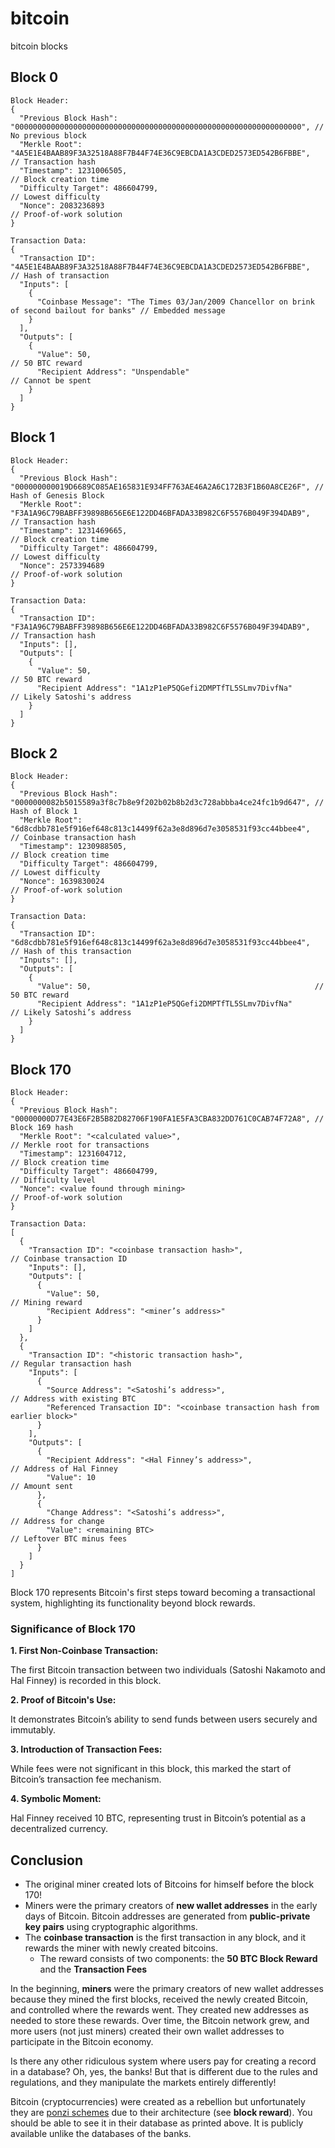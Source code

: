 # bitcoin

bitcoin blocks

## Block 0

```
Block Header:
{
  "Previous Block Hash": "0000000000000000000000000000000000000000000000000000000000000000", // No previous block
  "Merkle Root": "4A5E1E4BAAB89F3A32518A88F7B44F74E36C9EBCDA1A3CDED2573ED542B6FBBE",      // Transaction hash
  "Timestamp": 1231006505,                                                                // Block creation time
  "Difficulty Target": 486604799,                                                         // Lowest difficulty
  "Nonce": 2083236893                                                                     // Proof-of-work solution
}

Transaction Data:
{
  "Transaction ID": "4A5E1E4BAAB89F3A32518A88F7B44F74E36C9EBCDA1A3CDED2573ED542B6FBBE",    // Hash of transaction
  "Inputs": [
    {
      "Coinbase Message": "The Times 03/Jan/2009 Chancellor on brink of second bailout for banks" // Embedded message
    }
  ],
  "Outputs": [
    {
      "Value": 50,                                                                        // 50 BTC reward
      "Recipient Address": "Unspendable"                                                  // Cannot be spent
    }
  ]
}
```

## Block 1

```
Block Header:
{
  "Previous Block Hash": "000000000019D6689C085AE165831E934FF763AE46A2A6C172B3F1B60A8CE26F", // Hash of Genesis Block
  "Merkle Root": "F3A1A96C79BABFF39898B656E6E122DD46BFADA33B982C6F5576B049F394DAB9",      // Transaction hash
  "Timestamp": 1231469665,                                                                // Block creation time
  "Difficulty Target": 486604799,                                                         // Lowest difficulty
  "Nonce": 2573394689                                                                     // Proof-of-work solution
}

Transaction Data:
{
  "Transaction ID": "F3A1A96C79BABFF39898B656E6E122DD46BFADA33B982C6F5576B049F394DAB9",    // Transaction hash
  "Inputs": [],
  "Outputs": [
    {
      "Value": 50,                                                                        // 50 BTC reward
      "Recipient Address": "1A1zP1eP5QGefi2DMPTfTL5SLmv7DivfNa"                            // Likely Satoshi's address
    }
  ]
}
```

## Block 2

```
Block Header:
{
  "Previous Block Hash": "0000000082b5015589a3f8c7b8e9f202b02b8b2d3c728abbba4ce24fc1b9d647", // Hash of Block 1
  "Merkle Root": "6d8cdbb781e5f916ef648c813c14499f62a3e8d896d7e3058531f93cc44bbee4",  // Coinbase transaction hash
  "Timestamp": 1230988505,                                           // Block creation time
  "Difficulty Target": 486604799,                                    // Lowest difficulty
  "Nonce": 1639830024                                                // Proof-of-work solution
}

Transaction Data:
{
  "Transaction ID": "6d8cdbb781e5f916ef648c813c14499f62a3e8d896d7e3058531f93cc44bbee4",  // Hash of this transaction
  "Inputs": [],
  "Outputs": [
    {
      "Value": 50,                                                  // 50 BTC reward
      "Recipient Address": "1A1zP1eP5QGefi2DMPTfTL5SLmv7DivfNa"      // Likely Satoshi’s address
    }
  ]
}
```

## Block 170

```
Block Header:
{
  "Previous Block Hash": "00000000D77E43E6F2B5B82D82706F190FA1E5FA3CBA832DD761C0CAB74F72A8", // Block 169 hash
  "Merkle Root": "<calculated value>",                                                   // Merkle root for transactions
  "Timestamp": 1231604712,                                                               // Block creation time
  "Difficulty Target": 486604799,                                                        // Difficulty level
  "Nonce": <value found through mining>                                                  // Proof-of-work solution
}

Transaction Data:
[
  {
    "Transaction ID": "<coinbase transaction hash>",                                      // Coinbase transaction ID
    "Inputs": [],
    "Outputs": [
      {
        "Value": 50,                                                                     // Mining reward
        "Recipient Address": "<miner’s address>"
      }
    ]
  },
  {
    "Transaction ID": "<historic transaction hash>",                                      // Regular transaction hash
    "Inputs": [
      {
        "Source Address": "<Satoshi’s address>",                                          // Address with existing BTC
        "Referenced Transaction ID": "<coinbase transaction hash from earlier block>"
      }
    ],
    "Outputs": [
      {
        "Recipient Address": "<Hal Finney’s address>",                                    // Address of Hal Finney
        "Value": 10                                                                       // Amount sent
      },
      {
        "Change Address": "<Satoshi’s address>",                                          // Address for change
        "Value": <remaining BTC>                                                          // Leftover BTC minus fees
      }
    ]
  }
]
```

Block 170 represents Bitcoin's first steps toward becoming a transactional system, highlighting its functionality beyond block rewards.

### Significance of Block 170

**1. First Non-Coinbase Transaction:**

The first Bitcoin transaction between two individuals (Satoshi Nakamoto and Hal Finney) is recorded in this block.

**2. Proof of Bitcoin's Use:**

It demonstrates Bitcoin’s ability to send funds between users securely and immutably.

**3. Introduction of Transaction Fees:**

While fees were not significant in this block, this marked the start of Bitcoin’s transaction fee mechanism.

**4. Symbolic Moment:**

Hal Finney received 10 BTC, representing trust in Bitcoin’s potential as a decentralized currency.

## Conclusion

* The original miner created lots of Bitcoins for himself before the block 170!
* Miners were the primary creators of **new wallet addresses** in the early days of Bitcoin. Bitcoin addresses are generated from **public-private key pairs** using cryptographic algorithms.
* The **coinbase transaction** is the first transaction in any block, and it rewards the miner with newly created bitcoins.
  * The reward consists of two components: the **50 BTC Block Reward** and the **Transaction Fees**

In the beginning, **miners** were the primary creators of new wallet addresses because they mined the first blocks, received the newly created Bitcoin, and controlled where the rewards went. They created new addresses as needed to store these rewards. Over time, the Bitcoin network grew, and more users (not just miners) created their own wallet addresses to participate in the Bitcoin economy.

Is there any other ridiculous system where users pay for creating a record in a database? Oh, yes, the banks! But that is different due to the rules and regulations, and they manipulate the markets entirely differently!

Bitcoin (cryptocurrencies) were created as a rebellion but unfortunately they are [ponzi schemes](https://en.wikipedia.org/wiki/Ponzi_scheme) due to their architecture (see **block reward**). You should be able to see it in their database as printed above. It is publicly available unlike the databases of the banks.
